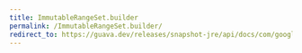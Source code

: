 ```yaml
---
title: ImmutableRangeSet.builder
permalink: /ImmutableRangeSet.builder/
redirect_to: https://guava.dev/releases/snapshot-jre/api/docs/com/google/common/collect/ImmutableRangeSet.html#builder--
---
```

